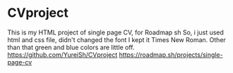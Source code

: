 # CVproject
This is my HTML project of single page CV, for Roadmap sh
So, i just used html and css file, didn't changed the font I kept it Times New Roman. Other than that green and blue colors are little off. 
https://github.com/YureiSh/CVproject
https://roadmap.sh/projects/single-page-cv
